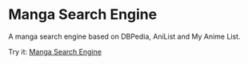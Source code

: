 # Manga Search Engine

A manga search engine based on DBPedia, AniList and My Anime List.

Try it: [Manga Search Engine](https://pjk136.github.io/manga-search-engine/)
